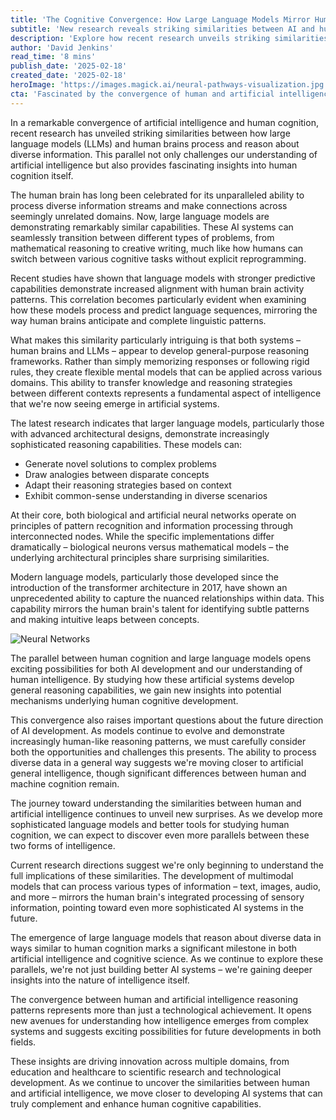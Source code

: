 ```yaml
---
title: 'The Cognitive Convergence: How Large Language Models Mirror Human-Like Reasoning'
subtitle: 'New research reveals striking similarities between AI and human cognition'
description: 'Explore how recent research unveils striking similarities between large language models and human brains, offering fascinating insights into both AI and human cognition. Discover how these AI systems transition seamlessly between diverse tasks and develop general-purpose reasoning frameworks akin to those of human intelligence.'
author: 'David Jenkins'
read_time: '8 mins'
publish_date: '2025-02-18'
created_date: '2025-02-18'
heroImage: 'https://images.magick.ai/neural-pathways-visualization.jpg'
cta: 'Fascinated by the convergence of human and artificial intelligence? Follow us on LinkedIn for more cutting-edge insights into the future of cognitive science and AI development.'
---
```


In a remarkable convergence of artificial intelligence and human cognition, recent research has unveiled striking similarities between how large language models (LLMs) and human brains process and reason about diverse information. This parallel not only challenges our understanding of artificial intelligence but also provides fascinating insights into human cognition itself.

The human brain has long been celebrated for its unparalleled ability to process diverse information streams and make connections across seemingly unrelated domains. Now, large language models are demonstrating remarkably similar capabilities. These AI systems can seamlessly transition between different types of problems, from mathematical reasoning to creative writing, much like how humans can switch between various cognitive tasks without explicit reprogramming.

Recent studies have shown that language models with stronger predictive capabilities demonstrate increased alignment with human brain activity patterns. This correlation becomes particularly evident when examining how these models process and predict language sequences, mirroring the way human brains anticipate and complete linguistic patterns.

What makes this similarity particularly intriguing is that both systems – human brains and LLMs – appear to develop general-purpose reasoning frameworks. Rather than simply memorizing responses or following rigid rules, they create flexible mental models that can be applied across various domains. This ability to transfer knowledge and reasoning strategies between different contexts represents a fundamental aspect of intelligence that we're now seeing emerge in artificial systems.

The latest research indicates that larger language models, particularly those with advanced architectural designs, demonstrate increasingly sophisticated reasoning capabilities. These models can:
- Generate novel solutions to complex problems
- Draw analogies between disparate concepts
- Adapt their reasoning strategies based on context
- Exhibit common-sense understanding in diverse scenarios

At their core, both biological and artificial neural networks operate on principles of pattern recognition and information processing through interconnected nodes. While the specific implementations differ dramatically – biological neurons versus mathematical models – the underlying architectural principles share surprising similarities.

Modern language models, particularly those developed since the introduction of the transformer architecture in 2017, have shown an unprecedented ability to capture the nuanced relationships within data. This capability mirrors the human brain's talent for identifying subtle patterns and making intuitive leaps between concepts.

![Neural Networks](https://i.magick.ai/neural-networks-visualization.webp)

The parallel between human cognition and large language models opens exciting possibilities for both AI development and our understanding of human intelligence. By studying how these artificial systems develop general reasoning capabilities, we gain new insights into potential mechanisms underlying human cognitive development.

This convergence also raises important questions about the future direction of AI development. As models continue to evolve and demonstrate increasingly human-like reasoning patterns, we must carefully consider both the opportunities and challenges this presents. The ability to process diverse data in a general way suggests we're moving closer to artificial general intelligence, though significant differences between human and machine cognition remain.

The journey toward understanding the similarities between human and artificial intelligence continues to unveil new surprises. As we develop more sophisticated language models and better tools for studying human cognition, we can expect to discover even more parallels between these two forms of intelligence.

Current research directions suggest we're only beginning to understand the full implications of these similarities. The development of multimodal models that can process various types of information – text, images, audio, and more – mirrors the human brain's integrated processing of sensory information, pointing toward even more sophisticated AI systems in the future.

The emergence of large language models that reason about diverse data in ways similar to human cognition marks a significant milestone in both artificial intelligence and cognitive science. As we continue to explore these parallels, we're not just building better AI systems – we're gaining deeper insights into the nature of intelligence itself.

The convergence between human and artificial intelligence reasoning patterns represents more than just a technological achievement. It opens new avenues for understanding how intelligence emerges from complex systems and suggests exciting possibilities for future developments in both fields.

These insights are driving innovation across multiple domains, from education and healthcare to scientific research and technological development. As we continue to uncover the similarities between human and artificial intelligence, we move closer to developing AI systems that can truly complement and enhance human cognitive capabilities.